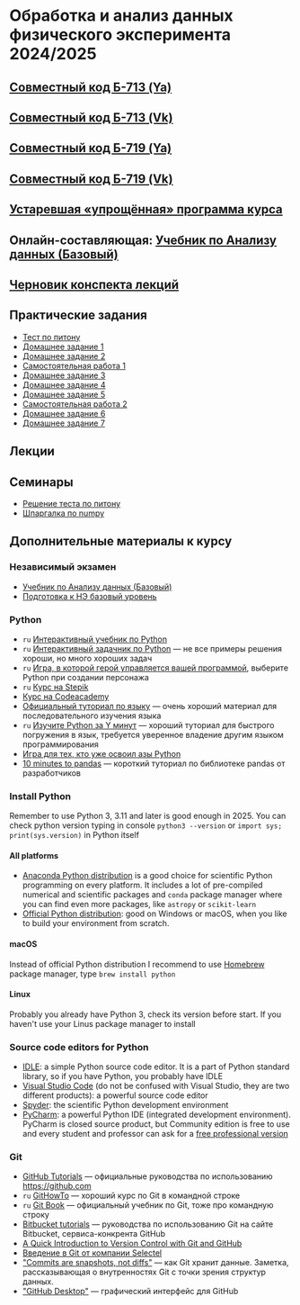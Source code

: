 # Обработка и анализ данных физического эксперимента 2024/2025

## [Совместный код Б-713 (Ya)](https://ya.cc/t/IKQiefgF654xXp)
## [Совместный код Б-713 (Vk)](https://interview.cups.online/live-coding/?room=74310750-d58f-4221-95a2-46d0aabc3f1c)

## [Совместный код Б-719 (Ya)](https://ya.cc/t/Cs3tdxht67d8Mh)
## [Совместный код Б-719 (Vk)](https://interview.cups.online/live-coding/?room=8c9cd404-cfc8-4a5c-8768-7ca5937ce00d)

## [Устаревшая «упрощённая» программа курса](https://drive.google.com/file/d/1O1OIo2LqlTYdqpBWnXI1It-zoP8qkLwE/view?usp=sharing)

## Онлайн-составляющая: [Учебник по Анализу данных (Базовый)](https://edu.hse.ru/course/view.php?id=136232)

## [Черновик конспекта лекций](https://github.com/pyoadfe/lectures/raw/refs/heads/master/book/main.pdf)

## Практические задания
- [Тест по питону](https://classroom.github.com/a/-tvrqsYO)
- [Домашнее задание 1](https://classroom.github.com/a/BKZCs81v)
- [Домашнее задание 2](https://classroom.github.com/a/XA2TZtKw)
- [Самостоятельная работа 1](https://classroom.github.com/a/3_sgJD88)
- [Домашнее задание 3](https://classroom.github.com/a/W62vnpMP)
- [Домашнее задание 4](https://classroom.github.com/a/RUNhxBVk)
- [Домашнее задание 5](https://classroom.github.com/a/LfImblIs)
- [Самостоятельная работа 2](https://classroom.github.com/a/c593pwgG)
- [Домашнее задание 6](https://classroom.github.com/a/qC2nngZc)
- [Домашнее задание 7](https://classroom.github.com/a/YzbEUwyu)

## Лекции

## Семинары
- [Решение теста по питону](https://github.com/pyoadfe/seminars/blob/master/welcome_test/welcome_test_solution.ipynb)
- [Шпаргалка по numpy](https://github.com/pyoadfe/seminars/blob/master/numpy/numpy.ipynb)

## Дополнительные материалы к курсу

### Независимый экзамен
- [Учебник по Анализу данных (Базовый)](https://edu.hse.ru/course/view.php?id=136232)
- [Подготовка к НЭ базовый уровень](https://edu.hse.ru/course/view.php?id=133381)

### Python

- `ru` [Интерактивный учебник по Python](https://snakify.org/ru/)
- `ru` [Интерактивный задачник по Python](http://pythontutor.ru) — не все примеры решения хороши, но много хороших задач
- `ru` [Игра, в которой герой управляется вашей программой](http://codecombat.com), выберите Python при создании персонажа
- `ru` [Курс на Stepik](https://stepik.org/course/67/)
- [Курс на Codeacademy](https://www.codecademy.com/learn/learn-python-3)
- [Официальный туториал по языку](https://docs.python.org/3/tutorial/index.html) — очень хороший материал для последовательного изучения языка
- `ru` [Изучите Python за Y минут](https://learnxinyminutes.com/docs/ru-ru/python3-ru/) — хороший туториал для быстрого погружения в язык, требуется уверенное владение другим языком программирования
- [Игра для тех, кто уже освоил азы Python](https://py.checkio.org)
- [10 minutes to pandas](https://pandas.pydata.org/pandas-docs/stable/user_guide/10min.html) — короткий туториал по библиотеке pandas от разработчиков

### Install Python

Remember to use Python 3, 3.11 and later is good enough in 2025.
You can check python version typing in console `python3 --version` or `import sys; print(sys.version)` in Python itself

#### All platforms
- [Anaconda Python distribution](https://www.anaconda.com/download/) is a good choice for scientific Python programming on every platform. It includes a lot of pre-compiled numerical and scientific packages and `conda` package manager where you can find even more packages, like `astropy` or `scikit-learn`
- [Official Python distribution](https://www.python.org/downloads/): good on Windows or macOS, when you like to build your environment from scratch.

#### macOS
Instead of official Python distribution I recommend to use [Homebrew](http://brew.sh) package manager, type `brew install python`

#### Linux
Probably you already have Python 3, check its version before start. If you haven't use your Linus package manager to install

### Source code editors for Python
- [IDLE](https://docs.python.org/3/library/idle.html): a simple Python source code editor. It is a part of Python standard library, so if you have Python, you probably have IDLE
- [Visual Studio Code](https://code.visualstudio.com) (do not be confused with Visual Studio, they are two different products): a powerful source code editor
- [Spyder](https://www.spyder-ide.org): the scientific Python development environment
- [PyCharm](https://www.jetbrains.com/pycharm/): a powerful Python IDE (integrated development environment). PyCharm is closed source product, but Community edition is free to use and every student and professor can ask for a [free professional version](https://www.jetbrains.com/student/)

### Git

- [GitHub Tutorials](https://guides.github.com) — официальные руководства по использованию <https://github.com>
- `ru` [GitHowTo](https://githowto.com/ru) — хороший курс по Git в командной строке
- `ru` [Git Book](https://git-scm.com/book/ru/v2) — официальный учебник по Git, тоже про командную строку
- [Bitbucket tutorials](https://www.atlassian.com/git/tutorials) — руководства по использованию Git на сайте Bitbucket, сервиса-конкрента GitHub
- [A Quick Introduction to Version Control with Git and GitHub](http://journals.plos.org/ploscompbiol/article?id=10.1371/journal.pcbi.1004668)
- [Введение в Git от компании Selectel](https://selectel.ru/blog/courses/introduction-to-git/)
- ["Commits are snapshots, not diffs"](https://github.blog/2020-12-17-commits-are-snapshots-not-diffs) — как Git хранит данные. Заметка, рассказывающая о внутренностях Git с точки зрения структур данных.
- ["GitHub Desktop"](https://desktop.github.com/) — графический интерфейс для GitHub
